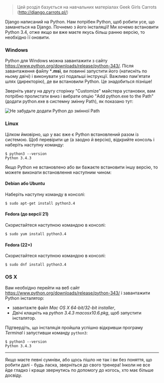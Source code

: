 > Цей розділ базується на навчальних матеріалах Geek Girls Carrots (http://django.carrots.pl/)

Django написаний на Python. Нам потрібен Python, щоб робити усе, що заманеться на Django. Почнемо з його інсталяції! Ми хочемо встановити Python 3.4, отже якщо ви вже маєте якусь більш ранню версію, то необхідно її оновити.

### Windows

Python для Windows можна завантажити з сайту https://www.python.org/downloads/release/python-343/. Після завантаження файлу ***.msi**, ви повинні запустити його (натисніть по ньому двічі) і виконувати усі подальші інструкції. Важливо пам'ятати шлях (директорію), де ви встановили Python. Це знадобиться пізніше!

Зверніть увагу на другу сторінку "Customize" майстера установки, вам потрібно пролистати вниз і вибрати опцію "Add python.exe to the Path" (додати python.exe в системну змінну Path), як показано тут:

![Не забудьте додати Python до змінної Path](../python_installation/images/add_python_to_windows_path.png)

### Linux

Цілком ймовірно, що у вас вже є Python встановлений разом із системою. Щоб перевірити це (а заодно й версію), відкрийте консоль і наберіть наступну команду:

    $ python3 --version
    Python 3.4.3
    

Якщо Python не встановлено або ви бажаєте встановити іншу версію, то можете виконати встановлення наступним чином:

#### Debian або Ubuntu

Наберіть наступну команду в консолі:

    $ sudo apt-get install python3.4
    

#### Fedora (до версії 21)

Скористайтеся наступною командою в консолі:

    $ sudo yum install python3.4
    

#### Fedora (22+)

Скористайтеся наступною командою в консолі:

    $ sudo dnf install python3.4
    

### OS X

Вам необхідно перейти на веб сайт https://www.python.org/downloads/release/python-343/ і завантажити Python інсталятор:

  * завантажте файл *Mac OS X 64-bit/32-bit installer*,
  * Двічі клацніть на *python 3.4.3 macosx10.6.pkg*, щоб запустити інсталятор.

Підтвердіть, що інсталяція пройшла успішно відкривши програму *Terminal* і запустивши команду `python3`:

    $ python3 --version
    Python 3.4.3
    

* * *

Якщо маєте певні сумніви, або щось пішло не так і ви без поняття, що робити далі - будь ласка, зверніться до свого тренера! Інколи не все йде гладко і краще звернутись по допомогу до когось, хто має більше досвіду.